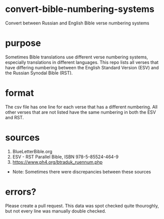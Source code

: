 # convert-bible-numbering-systems
Convert between Russian and English Bible verse numbering systems

# purpose
Sometimes Bible translations use different verse numbering systems, especially translations in different languages. This repo lists all verses that have differing numbering between the English Standard Version (ESV) and the Russian Synodal Bible (RST).

# format
The csv file has one line for each verse that has a different numbering. All other verses that are not listed have the same numbering in both the ESV and RST.

# sources
1. BlueLetterBible.org
2. ESV - RST Parallel Bible, ISBN 978-5-85524-464-9
3. https://www.ph4.org/btraduk_ruennum.php
* Note: Sometimes there were discrepancies between these sources

# errors?
Please create a pull request. This data was spot checked quite thouroghly, but not every line was manually double checked.
